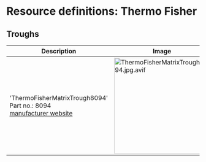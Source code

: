 # Resource definitions: Thermo Fisher

## Troughs

| Description               | Image              |
|--------------------|--------------------|
| 'ThermoFisherMatrixTrough8094'<br>Part no.: 8094<br>[manufacturer website](https://www.thermofisher.com/order/catalog/product/8094) | <img src="imgs/ThermoFisherMatrixTrough8094.jpg.avif" alt="ThermoFisherMatrixTrough8094.jpg.avif" width="250"/> |
